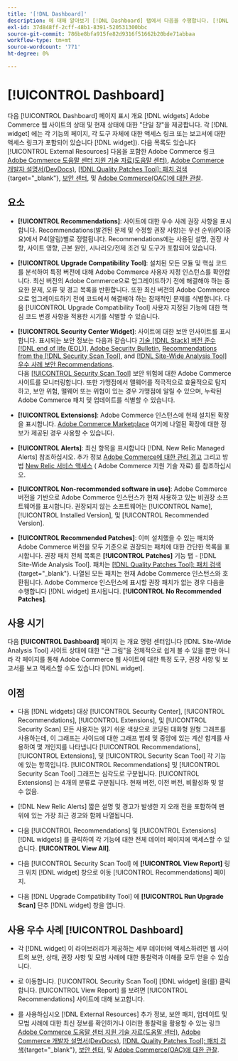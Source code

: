 ```yaml
---
title: '[!DNL Dashboard]'
description: 에 대해 알아보기 [!DNL Dashboard] 탭에서 다음을 수행합니다. [!DNL Site-Wide Analysis Tool], 요소, 사용할 시기, 이점 및 우수 사례
exl-id: 37d848ff-2cff-48b1-8391-520531300bbc
source-git-commit: 786be8bfa915fe82d9316f51662b20bde71abbaa
workflow-type: tm+mt
source-wordcount: '771'
ht-degree: 0%

---
```


# [!UICONTROL Dashboard]

다음 [!UICONTROL Dashboard] 페이지 표시 개요 [!DNL widgets] Adobe Commerce 웹 사이트의 상태 및 현재 상태에 대한 &quot;단일 창&quot;을 제공합니다. 각 [!DNL widget] 에는 각 기능의 페이지, 각 도구 자체에 대한 액세스 링크 또는 보고서에 대한 액세스 링크가 포함되어 있습니다 [!DNL widget]).
다음 목록도 있습니다 [!UICONTROL External Resources] 다음을 포함한 Adobe Commerce 링크 [Adobe Commerce 도움말 센터 지원 기술 자료(도움말 센터)](https://experienceleague.adobe.com/docs/commerce-knowledge-base/kb/overview.html), [Adobe Commerce 개발자 설명서(DevDocs)](https://developer.adobe.com/commerce/docs/), [[!DNL Quality Patches Tool]: 패치 검색](https://experienceleague.adobe.com/tools/commerce-quality-patches/index.html){target="_blank"}, [보안 센터](https://helpx.adobe.com/security.html), 및 [Adobe Commerce(OAC)에 대한 관찰](https://experienceleague.adobe.com/docs/commerce-operations/tools/observation-for-adobe-commerce/intro.html).

## 요소

* **[!UICONTROL Recommendations]**: 사이트에 대한 우수 사례 권장 사항을 표시합니다. Recommendations(발견된 문제 및 수정할 권장 사항)는 우선 순위(P0(중요)에서 P4(알림)별로 정렬됩니다.
Recommendations에는 사용된 설명, 권장 사항, 사이트 영향, 근본 원인, 시나리오/전제 조건 및 도구가 포함되어 있습니다.

* **[!UICONTROL Upgrade Compatibility Tool]**: 설치된 모든 모듈 및 핵심 코드를 분석하여 특정 버전에 대해 Adobe Commerce 사용자 지정 인스턴스를 확인합니다. 최신 버전의 Adobe Commerce으로 업그레이드하기 전에 해결해야 하는 중요한 문제, 오류 및 경고 목록을 반환합니다. 또한 최신 버전의 Adobe Commerce으로 업그레이드하기 전에 코드에서 해결해야 하는 잠재적인 문제를 식별합니다.
다음 [!UICONTROL Upgrade Compatibility Tool] 사용자 지정된 기능에 대한 핵심 코드 변경 사항을 적용한 시기를 식별할 수 있습니다.

* **[!UICONTROL Security Center Widget]**: 사이트에 대한 보안 인사이트를 표시합니다.
표시되는 보안 정보는 다음과 같습니다 [기술 [!DNL Stack] 버전 준수 [!DNL end of life (EOL)]](https://experienceleague.adobe.com/docs/commerce-operations/installation-guide/system-requirements.html), [Adobe Security Bulletin](https://helpx.adobe.com/security/security-bulletin.html), [Recommendations from the [!DNL Security Scan Tool]](https://experienceleague.adobe.com/docs/commerce-admin/systems/security/security-scan.html), and [[!DNL Site-Wide Analysis Tool] 우수 사례 보안 Recommendations](https://experienceleague.adobe.com/docs/commerce-operations/tools/site-wide-analysis-tool/recommendations.html).<br>
다음 [[!UICONTROL Security Scan Tool]](https://experienceleague.adobe.com/docs/commerce-admin/systems/security/security-scan.html) 보안 위험에 대한 Adobe Commerce 사이트를 모니터링합니다. 또한 가맹점에서 맬웨어를 적극적으로 효율적으로 탐지하고, 보안 위험, 맬웨어 또는 위협이 있는 경우 가맹점에 알릴 수 있으며, 누락된 Adobe Commerce 패치 및 업데이트를 식별할 수 있습니다.

* **[!UICONTROL Extensions]**: Adobe Commerce 인스턴스에 현재 설치된 확장을 표시합니다. [Adobe Commerce Marketplace](https://marketplace.magento.com/extensions.html) 여기에 나열된 확장에 대한 정보가 제공된 경우 사용할 수 있습니다.

* **[!UICONTROL Alerts]**: 최신 항목을 표시합니다 [!DNL New Relic Managed Alerts] 참조하십시오. 추가 정보 [Adobe Commerce에 대한 관리 경고](https://experienceleague.adobe.com/docs/commerce-knowledge-base/kb/support-tools/managed-alerts/managed-alerts-for-magento-commerce.html) 그리고 방법 [New Relic 서비스 액세스](https://experienceleague.adobe.com/docs/commerce-knowledge-base/kb/faq/access-new-relic-services.html) ( Adobe Commerce 지원 기술 자료) 를 참조하십시오.

* **[!UICONTROL Non-recommended software in use]**: Adobe Commerce 버전을 기반으로 Adobe Commerce 인스턴스가 현재 사용하고 있는 비권장 소프트웨어를 표시합니다. 권장되지 않는 소프트웨어는 [!UICONTROL Name], [!UICONTROL Installed Version], 및 [!UICONTROL Recommended Version].

* **[!UICONTROL Recommended Patches]**: 이미 설치했을 수 있는 패치와 Adobe Commerce 버전을 모두 기준으로 권장되는 패치에 대한 간단한 목록을 표시합니다. 권장 패치 전체 목록은 **[!UICONTROL Patches]** 기능 탭 - [!DNL Site-Wide Analysis Tool]. 패치는 [[!DNL Quality Patches Tool]: 패치 검색](https://experienceleague.adobe.com/tools/commerce-quality-patches/index.html){target="_blank"}. 나열된 모든 패치는 현재 Adobe Commerce 인스턴스와 호환됩니다.
Adobe Commerce 인스턴스에 표시할 권장 패치가 없는 경우 다음을 수행합니다 [!DNL widget] 표시됩니다. **[!UICONTROL No Recommended Patches]**.

## 사용 시기

다음 **[!UICONTROL Dashboard]** 페이지 는 개요 명령 센터입니다 [!DNL Site-Wide Analysis Tool] 사이트 상태에 대한 &quot;큰 그림&quot;을 전체적으로 쉽게 볼 수 있을 뿐만 아니라 각 페이지를 통해 Adobe Commerce 웹 사이트에 대한 특정 도구, 권장 사항 및 보고서를 보고 액세스할 수도 있습니다 [!DNL widget].

## 이점

* 다음 [!DNL widgets] 대상 [!UICONTROL Security Center], [!UICONTROL Recommendations], [!UICONTROL Extensions], 및 [!UICONTROL Security Scan] 모든 사용자는 읽기 쉬운 색상으로 코딩된 대화형 원형 그래프를 사용하는데, 이 그래프는 사이드에 대한 그래프 범례 및 중앙에 있는 계산 합계를 사용하여 몇 개인지를 나타냅니다 [!UICONTROL Recommendations], [!UICONTROL Extensions], 및 [!UICONTROL Security Scan Tool] 각 기능에 있는 항목입니다. [!UICONTROL Recommendations] 및 [!UICONTROL Security Scan Tool] 그래프는 심각도로 구분됩니다. [!UICONTROL Extensions] 는 4개의 분류로 구분됩니다. 현재 버전, 이전 버전, 비활성화 및 알 수 없음.

* [!DNL New Relic Alerts] 짧은 설명 및 경고가 발생한 지 오래 전을 포함하여 맨 위에 있는 가장 최근 경고와 함께 나열됩니다.

* 다음 [!UICONTROL Recommendations] 및 [!UICONTROL Extensions] [!DNL widgets] 를 클릭하여 각 기능에 대한 전체 데이터 페이지에 액세스할 수 있습니다. **[!UICONTROL View All]**.

* 다음 [!UICONTROL Security Scan Tool] 에 **[!UICONTROL View Report]** 링크 위치 [!DNL widget] 창으로 이동 [!UICONTROL Recommendations] 페이지.

* 다음 [!DNL Upgrade Compatibility Tool] 에 **[!UICONTROL Run Upgrade Scan]** 단추 [!DNL widget] 창을 엽니다.

## 사용 우수 사례 [!UICONTROL Dashboard]

* 각 [!DNL widget] 이 라이브러리가 제공하는 세부 데이터에 액세스하려면 웹 사이트의 보안, 상태, 권장 사항 및 모범 사례에 대한 통찰력과 이해를 모두 얻을 수 있습니다.

* 로 이동합니다. [!UICONTROL Security Scan Tool] [!DNL widget] 을(를) 클릭합니다. [!UICONTROL View Report] 를 보려면 [!UICONTROL Recommendations] 사이트에 대해 보고합니다.

* 를 사용하십시오 [!DNL External Resources] 추가 정보, 보안 패치, 업데이트 및 모범 사례에 대한 최신 정보를 확인하거나 이러한 통찰력을 활용할 수 있는 링크 [Adobe Commerce 도움말 센터 지원 기술 자료(도움말 센터)](https://experienceleague.adobe.com/docs/commerce-knowledge-base/kb/overview.html), [Adobe Commerce 개발자 설명서(DevDocs)](https://developer.adobe.com/commerce/docs/), [[!DNL Quality Patches Tool]: 패치 검색](https://experienceleague.adobe.com/tools/commerce-quality-patches/index.html){target="_blank"}, [보안 센터](https://helpx.adobe.com/security.html), 및 [Adobe Commerce(OAC)에 대한 관찰](https://experienceleague.adobe.com/docs/commerce-operations/tools/observation-for-adobe-commerce/intro.html).
